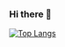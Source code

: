 ### Hi there 👋

[![Top Langs](https://github-readme-stats.vercel.app/api/top-langs/?username=ksuaning-au&count_private=true)](https://github.com/anuraghazra/github-readme-stats)

<!--
**ksuaning-au/ksuaning-au** is a ✨ _special_ ✨ repository because its `README.md` (this file) appears on your GitHub profile.

Here are some ideas to get you started:


- 🔭 I’m currently working on ...
- 🌱 I’m currently learning ...
- 👯 I’m looking to collaborate on ...
- 🤔 I’m looking for help with ...
- 💬 Ask me about ...
- 📫 How to reach me: ...
- 😄 Pronouns: ...
- ⚡ Fun fact: ...
-->
